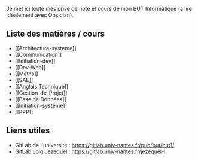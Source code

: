 Je met ici toute mes prise de note et cours de mon BUT Informatique (à lire idéalement avec Obsidian).
## Liste des matières / cours
- [[Architecture-système]]
- [[Communication]]
- [[Initiation-dev]]
- [[Dev-Web]]
- [[Maths]]
- [[SAE]]
- [[Anglais Technique]]
- [[Gestion-de-Projet]]
- [[Base de Données]]
- [[Initiation-système]]
- [[PPP]]

## Liens utiles
- GitLab de l'université : https://gitlab.univ-nantes.fr/pub/but/but1/
- GitLab Loig Jezequel : https://gitlab.univ-nantes.fr/jezequel-l

